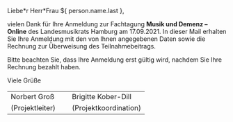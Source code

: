 Liebe\*r Herr\*Frau ${ person.name.last },

vielen Dank für Ihre Anmeldung zur Fachtagung **Musik und Demenz – Online** des Landesmusikrats Hamburg am 17.09.2021. In dieser Mail erhalten Sie Ihre Anmeldung mit den von Ihnen angegebenen Daten sowie die Rechnung zur Überweisung des Teilnahmebeitrags.

Bitte beachten Sie, dass Ihre Anmeldung erst gültig wird, nachdem Sie Ihre Rechnung bezahlt haben.

Viele Grüße

<table style="border:none">
<tr><td style="padding-right: 30px">Norbert Groß</td><td>Brigitte Kober-Dill</td></tr>
<tr><td style="padding-right: 30px">(Projektleiter)</td><td>(Projektkoordination)</td></tr>
</table>
